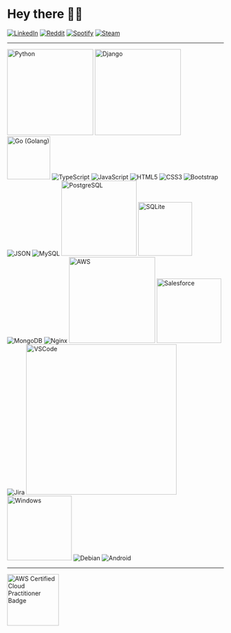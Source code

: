 # Hey there 🤘🏻
<!---
<a href="https://app.daily.dev/mmanfro">
    <img align="right" width="333" src="https://raw.githubusercontent.com/mmanfro/AboutMe/main/devcard.svg" width="300" alt="Mauricio Manfro's Dev Card"/>
</a>
-->
<a
    href="https://br.linkedin.com/in/mauriciomanfro?trk=profile-badge"
    target="_blank"
    ><img
        align="top"
        src="https://img.shields.io/badge/LinkedIn-0077B5?style=for-the-badge&logo=linkedin&logoColor=white"
        alt="LinkedIn"
/></a>
<a href="https://www.reddit.com/user/manfrowar" target="_blank"
    ><img
        align="top"
        src="https://img.shields.io/badge/Reddit-FF4500?style=for-the-badge&logo=reddit&logoColor=white"
        alt="Reddit"
/></a>
<a
    href="https://open.spotify.com/user/12160296631?si=7987c78bc3f94855"
    target="_blank"
    ><img
        align="top"
        src="https://img.shields.io/badge/Spotify-1ED760?&style=for-the-badge&logo=spotify&logoColor=white"
        alt="Spotify"
/></a>
<a href="https://steamcommunity.com/id/manfrowar/" target="_blank"
    ><img
        align="top"
        src="https://img.shields.io/badge/Steam-000000?style=for-the-badge&logo=steam&logoColor=white"
        alt="Steam"
/></a>
<hr />
<picture>
    <img
        src="https://img.shields.io/badge/Python-FFD43B?style=for-the-badge&logo=python&logoColor=blue"
        alt="Python"
        width="200"
    />
</picture>
<picture>
    <img
        src="https://img.shields.io/badge/Django-092E20?style=for-the-badge&logo=django&logoColor=green"
        alt="Django"
        width="200"
    />
</picture>
<picture>
    <img
        src="https://img.shields.io/badge/Go-00ADD8?style=for-the-badge&logo=go&logoColor=white"
        alt="Go (Golang)"
        width="100"
    />
</picture>
<picture>
    <img
        src="https://img.shields.io/badge/TypeScript-007ACC?style=for-the-badge&logo=typescript&logoColor=white"
        alt="TypeScript"
    />
</picture>
<picture>
    <img
        src="https://img.shields.io/badge/JavaScript-323330?style=for-the-badge&logo=javascript&logoColor=F7DF1E"
        alt="JavaScript"
    />
</picture>
<picture>
    <img
        src="https://img.shields.io/badge/HTML5-E34F26?style=for-the-badge&logo=html5&logoColor=white"
        alt="HTML5"
    />
</picture>
<picture>
    <img
        src="https://img.shields.io/badge/CSS3-1572B6?style=for-the-badge&logo=css3&logoColor=white"
        alt="CSS3"
    />
</picture>
<picture>
    <img
        src="https://img.shields.io/badge/Bootstrap-563D7C?style=for-the-badge&logo=bootstrap&logoColor=white"
        alt="Bootstrap"
    />
</picture>
<picture>
    <img
        src="https://img.shields.io/badge/json-5E5C5C?style=for-the-badge&logo=json&logoColor=white"
        alt="JSON"
    />
</picture>
<picture>
    <img
        src="https://img.shields.io/badge/MySQL-005C84?style=for-the-badge&logo=mysql&logoColor=white"
        alt="MySQL"
    />
</picture>
<picture>
    <img
        src="https://img.shields.io/badge/PostgreSQL-316192?style=for-the-badge&logo=postgresql&logoColor=white"
        alt="PostgreSQL"
        width="175"
    />
</picture>
<picture>
    <img
        src="https://img.shields.io/badge/SQLite-07405E?style=for-the-badge&logo=sqlite&logoColor=white"
        alt="SQLite"
        width="125"
    />
</picture>
<picture>
    <img
        src="https://img.shields.io/badge/MongoDB-4EA94B?style=for-the-badge&logo=mongodb&logoColor=white"
        alt="MongoDB"
    />
</picture>
<picture>
    <img
        src="https://img.shields.io/badge/Nginx-009639?style=for-the-badge&logo=nginx&logoColor=white"
        alt="Nginx"
    />
</picture>
<picture>
    <img
        src="https://img.shields.io/badge/Amazon_AWS-FF9900?style=for-the-badge&logo=amazonaws&logoColor=white"
        alt="AWS"
        width="200"
    />
</picture>
<picture>
    <img
        src="https://img.shields.io/badge/Salesforce-00A1E0?style=for-the-badge&logo=Salesforce&logoColor=white"
        alt="Salesforce"
        width="150"
    />
</picture>
<picture>
    <img
        src="https://img.shields.io/badge/Jira-0052CC?style=for-the-badge&logo=Jira&logoColor=white"
        alt="Jira"
    />
</picture>
<picture>
    <img
        src="https://img.shields.io/badge/Visual_Studio_Code-0078D4?style=for-the-badge&logo=visual%20studio%20code&logoColor=white"
        alt="VSCode"
        width="350"
    />
</picture>
<picture>
    <img
        src="https://img.shields.io/badge/Windows-0078D6?style=for-the-badge&logo=windows&logoColor=white"
        alt="Windows"
        width="150"
    />
</picture>
<picture>
    <img
        src="https://img.shields.io/badge/Debian-A81D33?style=for-the-badge&logo=debian&logoColor=white"
        alt="Debian"
    />
</picture>
<picture>
    <img
        src="https://img.shields.io/badge/Android-3DDC84?style=for-the-badge&logo=android&logoColor=white"
        alt="Android"
    />
</picture>
<hr />
<picture>
    <img
        src="https://i.ibb.co/FxYtmXw/badge.png"
        alt="AWS Certified Cloud Practitioner Badge"
        width="120"
    />
</picture>
